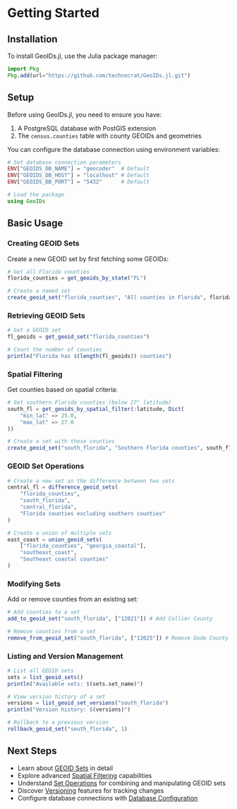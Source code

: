 # Getting Started

## Installation

To install GeoIDs.jl, use the Julia package manager:

```julia
import Pkg
Pkg.add(url="https://github.com/technocrat/GeoIDs.jl.git")
```

## Setup

Before using GeoIDs.jl, you need to ensure you have:

1. A PostgreSQL database with PostGIS extension
2. The `census.counties` table with county GEOIDs and geometries

You can configure the database connection using environment variables:

```julia
# Set database connection parameters
ENV["GEOIDS_DB_NAME"] = "geocoder"  # Default
ENV["GEOIDS_DB_HOST"] = "localhost" # Default
ENV["GEOIDS_DB_PORT"] = "5432"      # Default

# Load the package
using GeoIDs
```

## Basic Usage

### Creating GEOID Sets

Create a new GEOID set by first fetching some GEOIDs:

```julia
# Get all Florida counties
florida_counties = get_geoids_by_state("FL")

# Create a named set
create_geoid_set("florida_counties", "All counties in Florida", florida_counties)
```

### Retrieving GEOID Sets

```julia
# Get a GEOID set
fl_geoids = get_geoid_set("florida_counties")

# Count the number of counties
println("Florida has $(length(fl_geoids)) counties")
```

### Spatial Filtering

Get counties based on spatial criteria:

```julia
# Get southern Florida counties (below 27° latitude)
south_fl = get_geoids_by_spatial_filter(:latitude, Dict(
    "min_lat" => 25.0,
    "max_lat" => 27.0
))

# Create a set with these counties
create_geoid_set("south_florida", "Southern Florida counties", south_fl)
```

### GEOID Set Operations

```julia
# Create a new set as the difference between two sets
central_fl = difference_geoid_sets(
    "florida_counties", 
    "south_florida", 
    "central_florida",
    "Florida counties excluding southern counties"
)

# Create a union of multiple sets
east_coast = union_geoid_sets(
    ["florida_counties", "georgia_coastal"], 
    "southeast_coast", 
    "Southeast coastal counties"
)
```

### Modifying Sets

Add or remove counties from an existing set:

```julia
# Add counties to a set
add_to_geoid_set("south_florida", ["12021"]) # Add Collier County

# Remove counties from a set
remove_from_geoid_set("south_florida", ["12025"]) # Remove Dade County
```

### Listing and Version Management

```julia
# List all GEOID sets
sets = list_geoid_sets()
println("Available sets: $(sets.set_name)")

# View version history of a set
versions = list_geoid_set_versions("south_florida")
println("Version history: $(versions)")

# Rollback to a previous version
rollback_geoid_set("south_florida", 1)
```

## Next Steps

- Learn about [GEOID Sets](./geoid-sets.md) in detail
- Explore advanced [Spatial Filtering](./spatial-filtering.md) capabilities
- Understand [Set Operations](./set-operations.md) for combining and manipulating GEOID sets
- Discover [Versioning](./versioning.md) features for tracking changes
- Configure database connections with [Database Configuration](./database-config.md) 